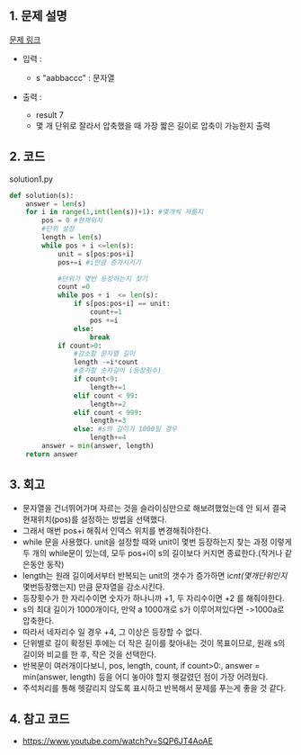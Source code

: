 ## 1. 문제 설명

[문제 링크](https://programmers.co.kr/learn/courses/30/lessons/60057)

- 입력 :

  - s "aabbaccc" : 문자열

- 출력 :
  - result 7
  - 몇 개 단위로 잘라서 압축했을 때 가장 짧은 길이로 압축이 가능한지 출력

## 2. 코드

solution1.py

```python
def solution(s):
    answer = len(s)
    for i in range(1,int(len(s))+1): #몇개씩 자를지
        pos = 0 #현재위치
        #단위 설정
        length = len(s)
        while pos + i <=len(s):
            unit = s[pos:pos+i]
            pos+=i #i만큼 증가시키기

            #단위가 몇번 등장하는지 찾기
            count =0
            while pos + i  <= len(s):
                if s[pos:pos+i] == unit:
                    count+=1
                    pos +=i
                else:
                    break
            if count>0:
                #감소할 문자열 길이
                length -=i*count
                #증가할 숫자길이 (등장횟수)
                if count<9:
                    length+=1
                elif count < 99:
                    length+=2
                elif count < 999:
                    length+=3
                else: #s의 길이가 1000일 경우
                    length+=4
        answer = min(answer, length)
    return answer


```

## 3. 회고

- 문자열을 건너뛰어가며 자르는 것을 슬라이싱만으로 해보려했었는데 안 되서 결국 현재위치(pos)를 설정하는 방법을 선택했다.
- 그래서 매번 pos+i 해줘서 인덱스 위치를 변경해줘야한다.
- while 문을 사용했다. unit을 설정할 때와 unit이 몇번 등장하는지 찾는 과정 이렇게 두 개의 while문이 있는데, 모두 pos+i이 s의 길이보다 커지면 종료한다.(작거나 같은동안 동작)
- length는 원래 길이에서부터 반복되는 unit의 갯수가 증가하면 i*cnt(몇개단위인지*몇번등장했는지) 만큼 문자열을 감소시킨다.
- 등장횟수가 한 자리수이면 숫자가 하나니까 +1, 두 자리수이면 +2 를 해줘야한다.
- s의 최대 길이가 1000개이다, 만약 a 1000개로 s가 이루어져있다면 ->1000a로 압축한다.
- 따라서 네자리수 일 경우 +4, 그 이상은 등장할 수 없다.
- 단위별로 길이 확정된 후에는 더 작은 길이를 찾아내는 것이 목표이므로, 원래 s의 길이와 비교를 한 후, 작은 것을 선택한다.
- 반복문이 여러개이다보니, pos, length, count, if count>0:, answer = min(answer, length) 등을 어디 놓아야 할지 헷갈렸던 점이 가장 어려웠다.
- 주석처리를 통해 헷갈리지 않도록 표시하고 반복해서 문제를 푸는게 좋을 것 같다.

## 4. 참고 코드

- https://www.youtube.com/watch?v=SQP6JT4AoAE
